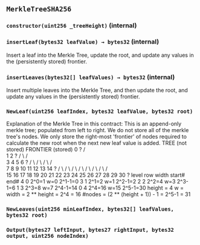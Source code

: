 ## `MerkleTreeSHA256`






### `constructor(uint256 _treeHeight)` (internal)





### `insertLeaf(bytes32 leafValue) → bytes32` (internal)

Insert a leaf into the Merkle Tree, update the root, and update any values in the (persistently stored) frontier.




### `insertLeaves(bytes32[] leafValues) → bytes32` (internal)

Insert multiple leaves into the Merkle Tree, and then update the root, and update any values in the (persistently stored) frontier.





### `NewLeaf(uint256 leafIndex, bytes32 leafValue, bytes32 root)`

Explanation of the Merkle Tree in this contract:
This is an append-only merkle tree; populated from left to right.
We do not store all of the merkle tree's nodes. We only store the right-most 'frontier' 
of nodes required to calculate the new root when the next new leaf value is added.
TREE (not stored)                       FRONTIER (stored)
0                                     ?
/             \
1                             2                     ?
/       \                     /       \
3             4               5               6             ?
/   \         /   \           /   \           /    \
7       8      9      10      11      12      13      14        ?
/  \    /  \   /  \    /  \    /  \    /  \    /  \    /  \
15  16  17 18  19  20  21  22  23  24  25  26  27  28  29  30      ?
level  row  width  start#     end#
4     0   2^0=1   w=0     2^1-1=0
3     1   2^1=2   w=1     2^2-1=2
2     2   2^2=4   w=3     2^3-1=6
1     3   2^3=8   w=7     2^4-1=14
0     4   2^4=16  w=15    2^5-1=30
height = 4
w = width = 2 ** height = 2^4 = 16
#nodes = (2 ** (height + 1)) - 1 = 2^5-1 = 31



### `NewLeaves(uint256 minLeafIndex, bytes32[] leafValues, bytes32 root)`





### `Output(bytes27 leftInput, bytes27 rightInput, bytes32 output, uint256 nodeIndex)`





